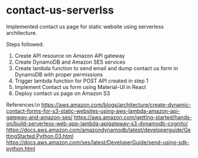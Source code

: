 # contact-us-serverlss
Implemented contact us page for static website using serverless architecture.

Steps followed:
1. Create API resource on Amazon API gateway
2. Create DynamoDB and Amazon SES services
3. Create lambda function to send email and dump contact us form in DynamoDB with proper permissions
4. Trigger lambda function for POST API created in step 1
5. Implement Contact us form using Material-UI in React
6. Deploy contact us page on Amazon S3

References:\n
https://aws.amazon.com/blogs/architecture/create-dynamic-contact-forms-for-s3-static-websites-using-aws-lambda-amazon-api-gateway-and-amazon-ses/
https://aws.amazon.com/getting-started/hands-on/build-serverless-web-app-lambda-apigateway-s3-dynamodb-cognito/
https://docs.aws.amazon.com/amazondynamodb/latest/developerguide/GettingStarted.Python.03.html
https://docs.aws.amazon.com/ses/latest/DeveloperGuide/send-using-sdk-python.html
